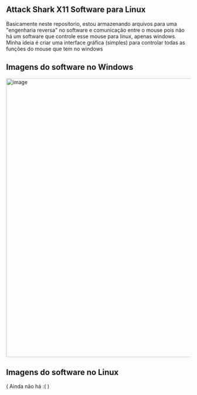 ## Attack Shark X11 Software para Linux

Basicamente neste repositorio, estou armazenando arquivos para uma "engenharia reversa" no software e comunicação entre o mouse pois não há um software que controle esse mouse para linux, apenas windows.
Minha ideia é criar uma interface gráfica (simples) para controlar todas as funções do mouse que tem no windows


## Imagens do software no Windows

<img width="1127" height="760" alt="image" src="https://github.com/user-attachments/assets/e95d82a1-618c-443f-b533-103d4306c221" />

## Imagens do software no Linux

( Ainda não há :( )

